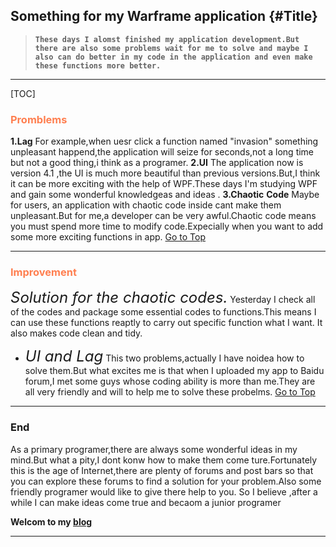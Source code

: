 ## Something for my Warframe application  {#Title}
 >**`These days I alomst finished my application development.But there are also some problems wait for me to solve and maybe I also can do better in my code in the application and even make these functions more better.`**
 
 ---
 
 [TOC]
 
 ### <font color=coral> Promblems </font>
**1.Lag**
For example,when uesr click a function named "invasion" something unpleasant happend,the application will seize for seconds,not a long time but not a good thing,i think as a programer.
**2.UI**
The application now is version 4.1 ,the UI is much more beautiful than previous versions.But,I think it can be more exciting with  the help of WPF.These days I'm studying WPF and gain some wonderful knowledgeas and ideas .
**3.Chaotic**  **Code**
Maybe  for users, an application with chaotic code inside cant make them unpleasant.But for me,a developer can be very awful.Chaotic code means you must spend more time to modify code.Expecially when you want to add some more exciting functions in app.
[Go to Top](#Title)

---
### <font color=coral> Improvement </font>
 *<font size=5> Solution for the chaotic codes.</font>*
Yesterday I check all of the codes and package some essential codes to functions.This means I can use these functions reaptly to carry out specific function what I want. It also makes code clean and tidy.
- *<font size=5> UI and Lag</font>*
This two problems,actually I have noidea how to solve them.But what excites me is that when I uploaded my app to Baidu forum,I met some guys whose coding ability is more than me.They are all very friendly and will to help me to solve these probelms.
[Go to Top](#Title)

---
### End
As a primary programer,there are always some wonderful ideas in my mind.But what a pity,I dont konw how to make them come ture.Fortunately this is the age of Internet,there are plenty of forums and post bars so that you can explore these forums to find a solution for your problem.Also some friendly programer would like to give there help to you. So I believe ,after a while I can make ideas come true and becaom a junior programer

**Welcom to my [blog][1]**

[1]:https://blog.csdn.net/weixin_42132384

---